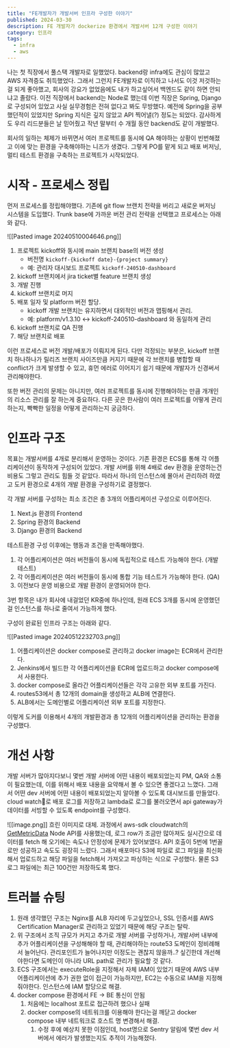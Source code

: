 ```yaml
---
title: "FE개발자가 개발서버 인프라 구성한 이야기"
published: 2024-03-30
description: FE 개발자가 dockerize 환경에서 개발서버 12개 구성한 이야기
category: 인프라
tags:
  - infra
  - aws
---
```


나는 첫 직장에서 풀스택 개발자로 일했었다. backend랑 infra에도 관심이 많았고 AWS 자격증도 취득했었다.
그래서 그런지 FE개발자로 이직하고 나서도 이것 저것하는걸 되게 좋아했고, 회사의 강요가 없었음에도 내가 하고싶어서 백엔드도 같이 하면 안되냐고 졸랐다. 이전 직장에서 backend는 Node로 했는데 이번 직장은 Spring, Django로 구성되어 있었고 사실 실무경험은 전혀 없다고 봐도 무방했다. 예전에 Spring을 공부했던적이 있었지만 Spring 지식은 깊지 않았고 API 찍어낼(?) 정도는 되었다. 감사하게도 우리 리드분들은 날 믿어줬고 작년 말부터 수 개월 동안 backend도 같이 개발했다.

회사의 일하는 체제가 바뀌면서 여러 프로젝트를 동시에 QA 해야하는 상황이 빈번해졌고 이에 맞는 환경을 구축해야하는 니즈가 생겼다. 그렇게 PO를 맡게 되고 배포 버저닝, 멀티 테스트 환경을 구축하는 프로젝트가 시작되었다.

# 시작 - 프로세스 정립

먼저 프로세스를 정립해야했다. 기존에 git flow 브랜치 전략을 버리고 새로운 버저닝 시스템을 도입했다.
Trunk base에 가까운 버전 관리 전략을 선택했고 프로세스는 아래와 같다.

![[Pasted image 20240510004646.png]]

1. 프로젝트 kickoff와 동시에 main 브랜치 base의 버전 생성
   - 버전명 `kickoff-{kickoff date}-{project summary}`
   - 예: 관리자 대시보드 프로젝트 `kickoff-240510-dashboard`
2. kickoff 브랜치에서 jira ticket별 feature 브랜치 생성
3. 개발 진행
4. kickoff 브랜치로 머지
5. 배포 일자 및 platform 버전 할당.
   - kickoff 개발 브랜치는 유지하면서 대외적인 버전과 맵핑해서 관리.
   - 예: platform/v1.3.10 <-> kickoff-240510-dashboard 와 동일하게 관리
6. kickoff 브랜치로 QA 진행
7. 해당 브랜치로 배포

이런 프로세스로 버전 개발/배포가 이뤄지게 된다. 다만 걱정되는 부분은, kickoff 브랜치 하나하나가 릴리즈 브랜치 사이즈만큼 커지기 때문에 각 브랜치를 병합할 때 conflict가 크게 발생할 수 있고, 휴먼 에러로 이어지기 쉽기 때문에 개발자가 신경써서 관리해야한다.

또한 버전 관리의 문제는 아니지만, 여러 프로젝트를 동시에 진행해야하는 만큼 개개인의 리소스 관리를 잘 하는게 중요하다. 다른 곳은 한사람이 여러 프로젝트를 어떻게 관리하는지, 빡빡한 일정을 어떻게 관리하는지 궁금하다.

# 인프라 구조

목표는 개발서버를 4개로 분리해서 운영하는 것이다.
기존 환경은 ECS를 통해 각 어플리케이션이 동작하게 구성되어 있었다.
개발 서버를 위해 4배로 dev 환경을 운영하는건 비용도 그렇고 관리도 힘들 것 같았다.
따라서 하나의 인스턴스에 몰아서 관리하려 하였고 도커 환경으로 4개의 개발 환경을 구성하기로 결정했다.

각 개발 서버를 구성하는 최소 조건은 총 3개의 어플리케이션 구성으로 이루어진다.

1. Next.js 환경의 Frontend
2. Spring 환경의 Backend
3. Django 환경의 Backend

테스트환경 구성 이후에는 행동과 조건을 만족해야했다.

1. 각 어플리케이션은 여러 버전들이 동시에 독립적으로 테스트 가능해야 한다. (개발 테스트)
2. 각 어플리케이션은 여러 버전들이 동시에 통합 기능 테스트가 가능해야 한다. (QA)
3. 이전보다 운영 비용으로 개발 환경이 운영되어야 한다.

3번 항목은 내가 회사에 내걸었던 KR중에 하나인데, 원래 ECS 3개를 동시에 운영했던걸 인스턴스를 하나로 줄여서 가능하게 했다.

구성이 완료된 인프라 구조는 아래와 같다.

![[Pasted image 20240512232703.png]]

1. 어플리케이션은 docker compose로 관리하고 docker image는 ECR에서 관리한다.
2. Jenkins에서 빌드한 각 어플리케이션을 ECR에 업로드하고 docker compose에서 사용한다.
3. docker compose로 올라간 어플리케이션들은 각각 고유한 외부 포트를 가진다.
4. routes53에서 총 12개의 domain을 생성하고 ALB에 연결한다.
5. ALB에서는 도메인별로 어플리케이션 외부 포트를 지정한다.

이렇게 도커를 이용해서 4개의 개발환경과 총 12개의 어플리케이션을 관리하는 환경을 구성했다.

# 개선 사항

개발 서버가 많아지다보니 몇번 개발 서버에 어떤 내용이 배포되었는지 PM, QA와 소통이 필요했는데, 이를 위해서 배포 내용을 요약해서 볼 수 있으면 좋겠다고 느꼈다.
그래서 어떤 dev 서버에 어떤 내용이 배포되었는지 알아볼 수 있도록 대시보드를 만들었다.
cloud watch로 배포 로그를 저장하고 lambda로 로그를 불러오면서 api gateway가 데이터를 서빙할 수 있도록 endpoint를 구성했다.

![[image.png]]
흐린 이미지로 대체.
과정에서 aws-sdk cloudwatch의 [GetMetricData](https://docs.aws.amazon.com/AmazonCloudWatch/latest/APIReference/API_GetMetricData.html) Node API를 사용했는데, 로그 row가 조금만 많아져도 실시간으로 데이터를 fetch 해 오기에는 속도나 안정성에 문제가 있어보였다. API 호출이 5번에 1번꼴로만 성공하고 속도도 굉장히 느렸다. 그래서 배포마다 S3에 파일로 로그 파일을 최신화해서 업로드하고 해당 파일을 fetch해서 가져오고 파싱하는 식으로 구성했다. 물론 S3 로그 파일에는 최근 100건만 저장하도록 했다.

# 트러블 슈팅

1. 원래 생각했던 구조는 Nginx를 ALB 자리에 두고싶었으나, SSL 인증서를 AWS Certification Manager로 관리하고 있었기 때문에 해당 구조는 탈락.
2. 위 구조에서 조직 규모가 커지고 추가로 개발 서버를 구성하거나, 개발서버 내부에 추가 어플리케이션을 구성해해야 할 때, 관리해야하는 route53 도메인이 정비례해서 늘어난다. 관리포인트가 늘어나지만 이정도는 괜찮지 않을까..? 싶긴한데 개선해야한다면 도메인이 아니라 URL path로 관리가 필요할 것 같다.
3. ECS 구조에서는 executeRole을 지정해서 자체 IAM이 있었기 때문에 AWS 내부 어플리케이션에 추가 권한 없이 접근이 가능하지만, EC2는 수동으로 IAM을 지정해줘야한다. 인스턴스에 IAM 할당으로 해결.
4. docker compose 환경에서 FE -> BE 통신이 안됨
   1. 처음에는 localhost 포트로 접근하려 했으나 실패
   2. docker compose의 네트워크를 이용해야 한다는걸 깨닫고 docker compose 내부 네트워크로 호스트 명 변경해서 해결.
      1. 수정 후에 예상치 못한 이점인데, host명으로 Sentry 알림에 몇번 dev 서버에서 에러가 발생했는지도 추적이 가능해졌다.
